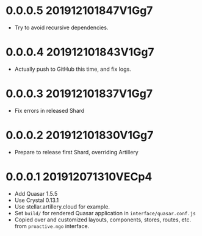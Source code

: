 # 0.0.0.5 201912101847V1Gg7
* Try to avoid recursive dependencies.

# 0.0.0.4 201912101843V1Gg7
* Actually push to GitHub this time, and fix logs.

# 0.0.0.3 201912101837V1Gg7
* Fix errors in released Shard

# 0.0.0.2 201912101830V1Gg7
* Prepare to release first Shard, overriding Artillery

# 0.0.0.1 201912071310VECp4
* Add Quasar 1.5.5
* Use Crystal 0.13.1
* Use stellar.artillery.cloud for example.
* Set `build/` for rendered Quasar application in `interface/quasar.conf.js`
* Copied over and customized layouts, components, stores, routes, etc. from `proactive.ngo` interface.